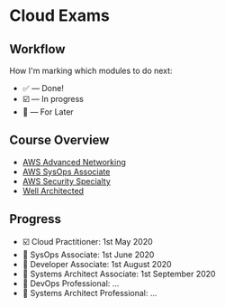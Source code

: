 
# Cloud Exams

## Workflow

How I'm marking which modules to do next:

* ✅ — Done!
* ☑️ — In progress
* 🔵 — For Later

## Course Overview

* [AWS Advanced Networking](https://learn.acloud.guru/course/aws-certified-advanced-networking-specialty/dashboard)
* [AWS SysOps Associate](https://learn.acloud.guru/course/aws-certified-sysops-administrator-associate-2019/dashboard)
* [AWS Security Specialty](https://acloud.guru/learn/aws-certified-security-specialty)
* [Well Architected](https://acloud.guru/learn/aws-well-architected-framework)

## Progress

* ☑️ Cloud Practitioner: 1st May 2020
* 🔵 SysOps Associate: 1st June 2020
* 🔵 Developer Associate: 1st August 2020
* 🔵 Systems Architect Associate: 1st September 2020
* 🔵 DevOps Professional: ...
* 🔵 Systems Architect Professional: ...
